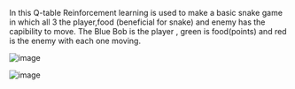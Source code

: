 In this Q-table Reinforcement learning is used to make a basic snake game in which all 3 the player,food (beneficial for snake) and enemy 
has the capibility to move.
The Blue Bob is the player , green is food(points) and red is the enemy with each one moving.

![image](https://user-images.githubusercontent.com/40724179/88847001-0abbbf80-d204-11ea-8161-3532281abbc6.png)


![image](https://user-images.githubusercontent.com/40724179/88847229-6128fe00-d204-11ea-9240-8e08a6fb0a71.png)
